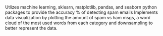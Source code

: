 Utlizes machine learning, sklearn, matplotlib, pandas, and seaborn python packages to provide the accuracy % of detecting spam emails
Implements data visualization by plotting the amount of spam vs ham msgs, a word cloud of the most used words from each category and downsampling to better represent the data.
